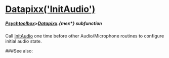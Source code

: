 # [Datapixx('InitAudio')](Datapixx-InitAudio) 
##### [Psychtoolbox](Psychtoolbox)>[Datapixx](Datapixx).{mex*} subfunction


Call [InitAudio](InitAudio) one time before other Audio/Microphone routines to configure  
initial audio state.  
  


###See also:

